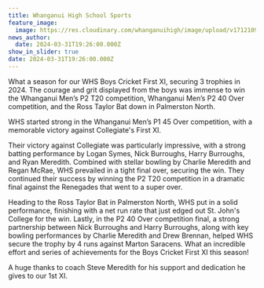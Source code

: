 ```yaml
---
title: Whanganui High School Sports
feature_image:
  image: https://res.cloudinary.com/whanganuihigh/image/upload/v1712109428/News/WHS_Boys_Cricket_First_Xl.jpg
news_author:
  date: 2024-03-31T19:26:00.000Z
show_in_slider: true
date: 2024-03-31T19:26:00.000Z
---
```

What a season for our WHS Boys Cricket First XI, securing 3 trophies in 2024. The courage and grit displayed from the boys was immense to win the Whanganui [](<>)Men’s P2 T20 competition, Whanganui Men’s P2 40 Over competition, and the Ross Taylor Bat down in Palmerston North.

WHS started strong in the Whanganui Men’s P1 45 Over competition, with a memorable victory against Collegiate's First XI.

Their victory against Collegiate was particularly impressive, with a strong batting performance by Logan Symes, Nick Burroughs, Harry Burroughs, and Ryan Meredith. Combined with stellar bowling by Charlie Meredith and Regan McRae, WHS prevailed in a tight final over, securing the win. They continued their success by winning the P2 T20 competition in a dramatic final against the Renegades that went to a super over.

Heading to the Ross Taylor Bat in Palmerston North, WHS put in a solid performance, finishing with a net run rate that just edged out St. John's College for the win. Lastly, in the P2 40 Over competition final, a strong partnership between Nick Burroughs and Harry Burroughs, along with key bowling performances by Charlie Meredith and Drew Brennan, helped WHS secure the trophy by 4 runs against Marton Saracens. What an incredible effort and series of achievements for the Boys Cricket First XI this season! 

A huge thanks to coach Steve Meredith for his support and dedication he gives to our 1st XI.